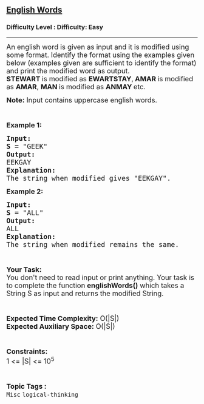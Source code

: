 <h2><a href="https://www.geeksforgeeks.org/problems/english-words4137/1?page=3&status=unsolved&sortBy=accuracy">English Words</a></h2><h3>Difficulty Level : Difficulty: Easy</h3><hr><div class="problems_problem_content__Xm_eO"><p><span style="font-size:18px">An english word is given as input and it is modified using some format. Identify the format using&nbsp;the examples given below (examples given are sufficient to identify the format) and print the modified word as output.<br>
<strong>STEWART&nbsp;</strong>is modified as&nbsp;<strong>EWARTSTAY</strong>,<strong>&nbsp;AMAR&nbsp;</strong>is modified as&nbsp;<strong>AMAR</strong>,&nbsp;<strong>MAN&nbsp;</strong>is modified as&nbsp;<strong>ANMAY&nbsp;</strong>etc.</span></p>

<p><span style="font-size:18px"><strong>Note:</strong> Input contains uppercase english words.</span></p>

<p>&nbsp;</p>

<p><span style="font-size:18px"><strong>Example 1:</strong></span></p>

<pre><span style="font-size:18px"><strong>Input:</strong></span>
<span style="font-size:18px"><strong>S = </strong>"GEEK"</span>
<span style="font-size:18px"><strong>Output:</strong></span>
<span style="font-size:18px">EEKGAY</span>
<span style="font-size:18px"><strong>Explanation:</strong></span>
<span style="font-size:18px">The string when modified gives "EEKGAY".</span></pre>

<p><span style="font-size:18px"><strong>Example 2:</strong></span></p>

<pre><span style="font-size:18px"><strong>Input:</strong></span>
<span style="font-size:18px"><strong>S = </strong>"ALL"</span>
<span style="font-size:18px"><strong>Output:</strong></span>
<span style="font-size:18px">ALL</span>
<span style="font-size:18px"><strong>Explanation:</strong></span>
<span style="font-size:18px">The string when modified remains the same.</span></pre>

<p>&nbsp;</p>

<p><span style="font-size:18px"><strong>Your Task:</strong><br>
You don't need to read input or print anything. Your task is to complete the function <strong>englishWords()</strong> which takes a String S as input and returns the modified String.</span></p>

<p>&nbsp;</p>

<p><span style="font-size:18px"><strong>Expected Time Complexity:</strong> O(|S|)<br>
<strong>Expected Auxiliary Space:</strong> O(|S|)</span></p>

<p>&nbsp;</p>

<p><span style="font-size:18px"><strong>Constraints:</strong></span><br>
<span style="font-size:18px">1 &lt;= |S| &lt;= 10<sup>5</sup></span></p>
</div><br><p><span style=font-size:18px><strong>Topic Tags : </strong><br><code>Misc</code>&nbsp;<code>logical-thinking</code>&nbsp;